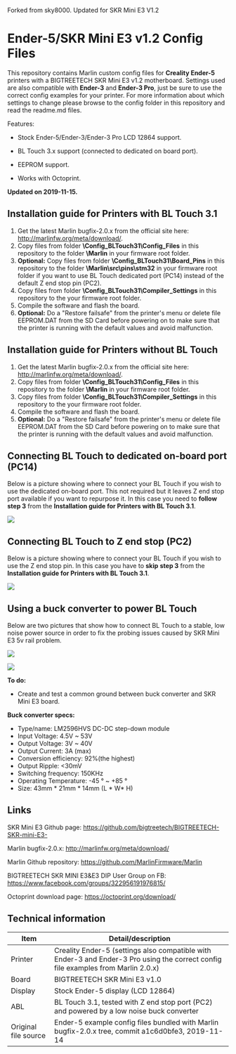 Forked from sky8000. Updated for SKR Mini E3 V1.2


# Ender-5/SKR Mini E3 v1.2 Config Files

This repository contains Marlin custom config files for **Creality Ender-5** printers with a BIGTREETECH SKR Mini E3 v1.2 motherboard.  Settings used are also compatible with **Ender-3** and **Ender-3 Pro**, just be sure to use the correct config examples for your printer. For more information about which settings to change please browse to the config folder in this repository and read the readme.md files.

Features:

- Stock Ender-5/Ender-3/Ender-3 Pro LCD 12864 support.

- BL Touch 3.x support (connected to dedicated on board port).

- EEPROM support.

- Works with Octoprint.

  

**Updated on 2019-11-15.**



## Installation guide for Printers with BL Touch 3.1

1. Get the latest Marlin bugfix-2.0.x from the official site here: http://marlinfw.org/meta/download/.
2. Copy files from folder **\Config_BLTouch31\Config_Files** in this repository to the folder **\Marlin** in your firmware root folder.
3. **Optional:** Copy files from folder **\Config_BLTouch31\Board_Pins** in this repository to the folder **\Marlin\src\pins\stm32** in your firmware root folder if you want to use BL Touch dedicated port (PC14) instead of the default Z end stop pin (PC2).
4. Copy files from folder **\Config_BLTouch31\Compiler_Settings** in this repository to the your firmware root folder.
6. Compile the software and flash the board.
6. **Optional:** Do a "Restore failsafe" from the printer's menu or delete file EEPROM.DAT from the SD Card before powering on to make sure that the printer is running with the default values and avoid malfunction.

   

## Installation guide for Printers without BL Touch

1. Get the latest Marlin bugfix-2.0.x from the official site here: http://marlinfw.org/meta/download/.
2. Copy files from folder **\Config_BLTouch31\Config_Files** in this repository to the folder **\Marlin** in your firmware root folder.
3. Copy files from folder **\Config_BLTouch31\Compiler_Settings** in this repository to the your firmware root folder.
5. Compile the software and flash the board.
6. **Optional:** Do a "Restore failsafe" from the printer's menu or delete file EEPROM.DAT from the SD Card before powering on to make sure that the printer is running with the default values and avoid malfunction.

## Connecting BL Touch to dedicated on-board port (PC14)

Below is a picture showing where to connect your BL Touch if you wish to use the dedicated on-board port. This not required but it leaves Z end stop port available if you want to repurpose it. In this case you need to **follow** **step 3** from the **Installation guide for Printers with BL Touch 3.1**.



![](https://i.imgur.com/AO4crIO.jpg)



## Connecting BL Touch to Z end stop (PC2)

Below is a picture showing where to connect your BL Touch if you wish to use the Z end stop pin.  In this case you have to **skip** **step 3** from the **Installation guide for Printers with BL Touch 3.1**.



![](https://i.imgur.com/3TEBdS4.jpg)



## Using a buck converter to power BL Touch

Below are two pictures that show how to connect BL Touch to a stable, low noise power source in order to fix the probing issues caused by SKR Mini E3 5v rail problem. 

![](https://i.imgur.com/8eEEUF9.jpg)



![](https://i.imgur.com/lZjAzvL.jpg)



**To do:**

* Create and test a common ground between buck converter and SKR Mini E3 board.

  

**Buck converter specs:**

- Type/name: LM2596HVS DC-DC step-down module
- Input Voltage: 4.5V ~ 53V
- Output Voltage: 3V ~ 40V
- Output Current: 3A (max)
- Conversion efficiency: 92%(the highest)
- Output Ripple: <30mV
- Switching frequency: 150KHz
- Operating Temperature: -45 ° ~ +85 °
- Size: 43mm * 21mm * 14mm (L * W* H)



## Links

SKR Mini E3 Github page: https://github.com/bigtreetech/BIGTREETECH-SKR-mini-E3-

Marlin bugfix-2.0.x: http://marlinfw.org/meta/download/

Marlin Github repository: https://github.com/MarlinFirmware/Marlin

BIGTREETECH SKR MINI E3&E3 DIP User Group on FB: https://www.facebook.com/groups/322956191976815/

Octoprint download page: https://octoprint.org/download/



## Technical information

| Item                 | Detail/description                                           |
| -------------------- | ------------------------------------------------------------ |
| Printer              | Creality Ender-5 (settings also compatible with Ender-3 and Ender-3 Pro using the correct config file examples from Marlin 2.0.x) |
| Board                | BIGTREETECH SKR Mini E3 v1.0                                 |
| Display              | Stock Ender-5 display (LCD 12864)                            |
| ABL                  | BL Touch 3.1, tested with Z end stop port (PC2) and powered by a low noise buck converter |
| Original file source | Ender-5 example config files bundled with Marlin bugfix-2.0.x tree, commit a1c6d0bfe3, 2019-11-14 |

